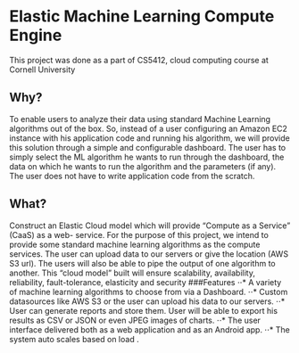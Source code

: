 Elastic Machine Learning Compute Engine
================
This project was done as a part of CS5412, cloud computing course at Cornell University

Why?
----------------
To enable users to analyze their data using standard Machine Learning algorithms out of the box. So, instead of a user 
configuring  an  Amazon  EC2  instance  with  his  application  code  and  running  his  algorithm,  we  will  provide  this 
solution through a simple and configurable dashboard. The user has to simply select the ML algorithm he wants to run 
through the dashboard, the data on which he wants to run the algorithm and the parameters (if any). The user does not 
have to write application code from the scratch.

What?
--------------------
Construct  an  Elastic  Cloud  model  which  will  provide  “Compute  as  a  Service”  (CaaS)  as  a  web-  service.  For  the 
purpose of this project, we intend to provide some standard machine learning algorithms as the compute services. The 
user can upload data to our servers or give the location (AWS S3 url). The users will also be able to pipe the output of 
one  algorithm  to  another.  This  “cloud  model”  built  will  ensure  scalability,  availability,  reliability,  fault-tolerance, 
elasticity and security
###Features
⋅⋅* A variety of machine learning algorithms to choose from via a Dashboard.
⋅⋅*  Custom datasources like AWS S3 or the user can upload his data to our servers.
⋅⋅* User can generate reports and store them. User will be able to export his results as CSV or JSON or even 
JPEG images of charts.
⋅⋅* The user interface delivered both as a web application and as an Android app.
⋅⋅* The system  auto scales based on load .
